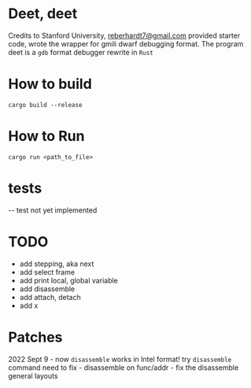 # Deet, deet

Credits to Stanford University, reberhardt7@gmail.com provided starter code,
wrote the wrapper for gmili dwarf debugging format. The program deet is a `gdb`
format debugger rewrite in `Rust`

How to build
=============
`cargo build --release`

How to Run
=============
`cargo run <path_to_file>`

tests
============
-- test not yet implemented

TODO
============
- add stepping, aka next
- add select frame
- add print local, global variable
- add disassemble
- add attach, detach
- add x

Patches
============
2022 Sept 9
    - now `disassemble` works in Intel format! try `disassemble` command
    need to fix
        - disassemble on func/addr
        - fix the disassemble general layouts 
